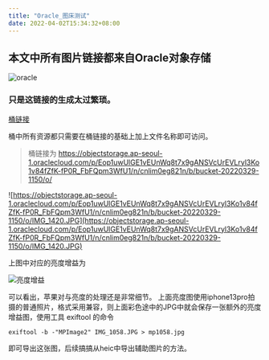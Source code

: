 ```yaml
---
title: "Oracle_图床测试"
date: 2022-04-02T15:34:32+08:00
---
```

## 本文中所有图片链接都来自Oracle对象存储
![oracle](https://objectstorage.ap-seoul-1.oraclecloud.com/p/DkmBWG3C7bJ9sThoNqhXu_k0aGals8XsrkQpNdIrTngzmiP5rxOcEH4HRrM-g_Mc/n/cnlim0eg821n/b/bucket-20220329-1150/o/imgTest5f38b1e0fd7921f2bdd4af0db6bf810f.JPG)

### 只是这链接的生成太过繁琐。

[桶链接](https://objectstorage.ap-seoul-1.oraclecloud.com/p/Eop1uwUlGE1vEUnWq8t7x9gANSVcUrEVLryl3Ko1v84fZfK-fP0R_FbFQpm3WfU1/n/cnlim0eg821n/b/bucket-20220329-1150/o/)

桶中所有资源都只需要在桶链接的基础上加上文件名称即可访问。

> 桶链接为 https://objectstorage.ap-seoul-1.oraclecloud.com/p/Eop1uwUlGE1vEUnWq8t7x9gANSVcUrEVLryl3Ko1v84fZfK-fP0R_FbFQpm3WfU1/n/cnlim0eg821n/b/bucket-20220329-1150/o/

![https://objectstorage.ap-seoul-1.oraclecloud.com/p/Eop1uwUlGE1vEUnWq8t7x9gANSVcUrEVLryl3Ko1v84fZfK-fP0R_FbFQpm3WfU1/n/cnlim0eg821n/b/bucket-20220329-1150/o/IMG_1420.JPG](https://objectstorage.ap-seoul-1.oraclecloud.com/p/Eop1uwUlGE1vEUnWq8t7x9gANSVcUrEVLryl3Ko1v84fZfK-fP0R_FbFQpm3WfU1/n/cnlim0eg821n/b/bucket-20220329-1150/o/IMG_1420.JPG)

上图中对应的亮度增益为

![亮度增益](https://objectstorage.ap-seoul-1.oraclecloud.com/p/Eop1uwUlGE1vEUnWq8t7x9gANSVcUrEVLryl3Ko1v84fZfK-fP0R_FbFQpm3WfU1/n/cnlim0eg821n/b/bucket-20220329-1150/o/mp1420.jpg)

可以看出，苹果对与亮度的处理还是非常细节。
上面亮度图使用iphone13pro拍摄的普通照片，格式采用兼容，则上面彩色途中的JPG中就会保存一张额外的亮度增益图，使用工具 exiftool 的命令

```shell
exiftool -b -"MPImage2" IMG_1058.JPG > mp1058.jpg
```
即可导出这张图，后续搞搞从heic中导出辅助图片的方法。